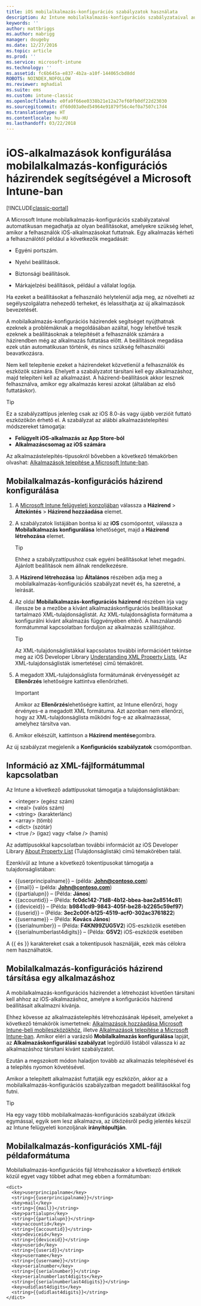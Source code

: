 ```yaml
---
title: iOS mobilalkalmazás-konfigurációs szabályzatok használata
description: Az Intune mobilalkalmazás-konfigurációs szabályzataival automatikusan megadhatja az olyan beállításokat, amelyekre szükség lehet, amikor a felhasználók iOS-alkalmazásokat futtatnak.
keywords: ''
author: mattbriggs
ms.author: mabrigg
manager: dougeby
ms.date: 12/27/2016
ms.topic: article
ms.prod: ''
ms.service: microsoft-intune
ms.technology: ''
ms.assetid: fc6b645a-e837-4b2a-a10f-144065cbd8dd
ROBOTS: NOINDEX,NOFOLLOW
ms.reviewer: mghadial
ms.suite: ems
ms.custom: intune-classic
ms.openlocfilehash: e0fa9f66ee0338b21e12a27ef60fb0df22d23030
ms.sourcegitcommit: df60d03a0ed54964e91879f56c4ef0a7507c17d4
ms.translationtype: HT
ms.contentlocale: hu-HU
ms.lasthandoff: 03/22/2018
---
```

# <a name="configure-ios-apps-with-mobile-app-configuration-policies-in-microsoft-intune"></a>iOS-alkalmazások konfigurálása mobilalkalmazás-konfigurációs házirendek segítségével a Microsoft Intune-ban

[!INCLUDE[classic-portal](../includes/classic-portal.md)]

A Microsoft Intune mobilalkalmazás-konfigurációs szabályzataival automatikusan megadhatja az olyan beállításokat, amelyekre szükség lehet, amikor a felhasználók iOS-alkalmazásokat futtatnak. Egy alkalmazás kérheti a felhasználótól például a következők megadását:

-   Egyéni portszám.

-   Nyelvi beállítások.

-   Biztonsági beállítások.

-   Márkajelzési beállítások, például a vállalat logója.

Ha ezeket a beállításokat a felhasználó helytelenül adja meg, az növelheti az segélyszolgálatra nehezedő terheket, és lelassíthatja az új alkalmazások bevezetését.

A mobilalkalmazás-konfigurációs házirendek segítséget nyújthatnak ezeknek a problémáknak a megoldásában azáltal, hogy lehetővé teszik ezeknek a beállításoknak a telepítését a felhasználók számára a házirendben még az alkalmazás futtatása előtt. A beállítások megadása ezek után automatikusan történik, és nincs szükség felhasználói beavatkozásra.

Nem kell telepítenie ezeket a házirendeket közvetlenül a felhasználók és eszközök számára. Ehelyett a szabályzatot társítani kell egy alkalmazáshoz, majd telepíteni kell az alkalmazást. A házirend-beállítások akkor lesznek felhasználva, amikor egy alkalmazás keresi azokat (általában az első futtatáskor).

> [!TIP]
> Ez a szabályzattípus jelenleg csak az iOS 8.0-ás vagy újabb verzióit futtató eszközökön érhető el. A szabályzat az alábbi alkalmazástelepítési módszereket támogatja:
>
> -   **Felügyelt iOS-alkalmazás az App Store-ból**
> -   **Alkalmazáscsomag az iOS számára**
>
> Az alkalmazástelepítés-típusokról bővebben a következő témakörben olvashat: [Alkalmazások telepítése a Microsoft Intune-ban](deploy-apps.md).

## <a name="configure-a-mobile-app-configuration-policy"></a>Mobilalkalmazás-konfigurációs házirend konfigurálása

1.  A [Microsoft Intune felügyeleti konzoljában](https://manage.microsoft.com) válassza a **Házirend** &gt; **Áttekintés** &gt; **Házirend hozzáadása** elemet.

2.  A szabályzatok listájában bontsa ki az **iOS** csomópontot, válassza a **Mobilalkalmazás konfigurálása** lehetőséget, majd a **Házirend létrehozása** elemet.

    > [!TIP]
    > Ehhez a szabályzattípushoz csak egyéni beállításokat lehet megadni. Ajánlott beállítások nem állnak rendelkezésre.

3.  A **Házirend létrehozása** lap **Általános** részében adja meg a mobilalkalmazás-konfigurációs szabályzat nevét és, ha szeretné, a leírását.

4.  Az oldal **Mobilalkalmazás-konfigurációs házirend** részében írja vagy illessze be a mezőbe a kívánt alkalmazáskonfigurációs beállításokat tartalmazó XML-tulajdonságlistát. Az XML-tulajdonságlista formátuma a konfigurálni kívánt alkalmazás függvényében eltérő. A használandó formátummal kapcsolatban forduljon az alkalmazás szállítójához.

    > [!TIP]
    > Az XML-tulajdonságlistákkal kapcsolatos további információért tekintse meg az iOS Developer Library [Understanding XML Property Lists ](https://developer.apple.com/library/ios/documentation/Cocoa/Conceptual/PropertyLists/UnderstandXMLPlist/UnderstandXMLPlist.html) (Az XML-tulajdonságlisták ismertetése) című témakörét.

5.  A megadott XML-tulajdonságlista formátumának érvényességét az **Ellenőrzés** lehetőségre kattintva ellenőrizheti.

    > [!IMPORTANT]
    > Amikor az **Ellenőrzés**lehetőségre kattint, az Intune ellenőrzi, hogy érvényes-e a megadott XML formátuma. Azt azonban nem ellenőrzi, hogy az XML-tulajdonságlista működni fog-e az alkalmazással, amelyhez társítva van.

6.  Amikor elkészült, kattintson a **Házirend mentése**gombra.

Az új szabályzat megjelenik a **Konfigurációs szabályzatok** csomópontban.

## <a name="information-about-the-xml-file-format"></a>Információ az XML-fájlformátummal kapcsolatban

Az Intune a következő adattípusokat támogatja a tulajdonságlistákban:
    
- &lt;integer&gt; (egész szám)
- &lt;real&gt; (valós szám)
- &lt;string&gt; (karakterlánc)
- &lt;array&gt; (tömb)
- &lt;dict&gt; (szótár)
- &lt;true /&gt; (igaz) vagy &lt;false /&gt; (hamis)
     
Az adattípusokkal kapcsolatban további információt az iOS Developer Library [About Property List](https://developer.apple.com/library/ios/documentation/Cocoa/Conceptual/PropertyLists/AboutPropertyLists/AboutPropertyLists.html) (Tulajdonságlisták) című témakörében talál.

Ezenkívül az Intune a következő tokentípusokat támogatja a tulajdonságlistában:
- \{\{userprincipalname\}\} – (példa: **John@contoso.com**)
- \{\{mail\}\} – (példa: **John@contoso.com**)
- \{\{partialupn\}\} – (Példa: **János**)
- \{\{accountid\}\} – (Példa: **fc0dc142-71d8-4b12-bbea-bae2a8514c81**)
- \{\{deviceid\}\} – (Példa: **b9841cd9-9843-405f-be28-b2265c59ef97**)
- \{\{userid\}\} – (Példa: **3ec2c00f-b125-4519-acf0-302ac3761822**)
- \{\{username\}\} – (Példa: **Kovács János**)
- \{\{serialnumber\}\} – (Példa: **F4KN99ZUG5V2**) iOS-eszközök esetében
- \{\{serialnumberlast4digits\}\} – (Példa: **G5V2**) iOS-eszközök esetében
    
A \{\{ és \}\} karaktereket csak a tokentípusok használják, ezek más célokra nem használhatók.

## <a name="associate-a-mobile-app-configuration-policy-with-an-app"></a>Mobilalkalmazás-konfigurációs házirend társítása egy alkalmazáshoz
A mobilalkalmazás-konfigurációs házirendet a létrehozást követően társítani kell ahhoz az iOS-alkalmazáshoz, amelyre a konfigurációs házirend beállításait alkalmazni kívánja.

Ehhez kövesse az alkalmazástelepítés létrehozásának lépéseit, amelyeket a következő témakörök ismertetnek: [Alkalmazások hozzáadása Microsoft Intune-beli mobileszközökhöz](add-apps-for-mobile-devices-in-microsoft-intune.md), illetve [Alkalmazások telepítése a Microsoft Intune-ban](deploy-apps-in-microsoft-intune.md). Amikor eléri a varázsló **Mobilalkalmazás konfigurálása** lapját, az **Alkalmazáskonfigurálási szabályzat** legördülő listából válassza ki az alkalmazáshoz társítani kívánt szabályzatot.

Ezután a megszokott módon haladjon tovább az alkalmazás telepítésével és a telepítés nyomon követésével.

Amikor a telepített alkalmazást futtatják egy eszközön, akkor az a mobilalkalmazás-konfigurációs szabályzatban megadott beállításokkal fog futni.

> [!TIP]
> Ha egy vagy több mobilalkalmazás-konfigurációs szabályzat ütközik egymással, egyik sem lesz alkalmazva, az ütközésről pedig jelentés készül az Intune felügyeleti konzoljának **irányítópultján**.

## <a name="example-format-for-a-mobile-app-configuration-xml-file"></a>Mobilalkalmazás-konfigurációs XML-fájl példaformátuma

Mobilalkalmazás-konfigurációs fájl létrehozásakor a következő értékek közül egyet vagy többet adhat meg ebben a formátumban:

```
<dict>
  <key>userprincipalname</key>
  <string>{{userprincipalname}}</string>
  <key>mail</key>
  <string>{{mail}}</string>
  <key>partialupn</key>
  <string>{{partialupn}}</string>
  <key>accountid</key>
  <string>{{accountid}}</string>
  <key>deviceid</key>
  <string>{{deviceid}}</string>
  <key>userid</key>
  <string>{{userid}}</string>
  <key>username</key>
  <string>{{username}}</string>
  <key>serialnumber</key>
  <string>{{serialnumber}}</string>
  <key>serialnumberlast4digits</key>
  <string>{{serialnumberlast4digits}}</string>
  <key>udidlast4digits</key>
  <string>{{udidlast4digits}}</string>
</dict>

```
